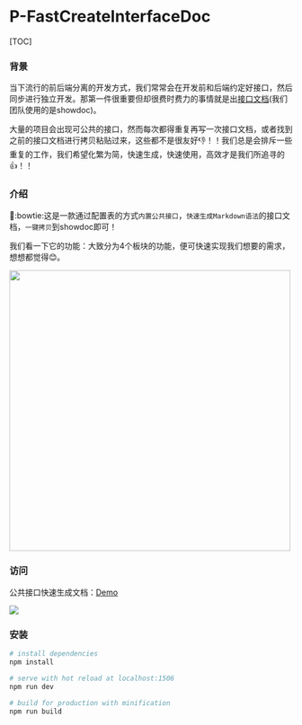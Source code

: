 # P-FastCreateInterfaceDoc
[TOC]

### 背景

当下流行的前后端分离的开发方式，我们常常会在开发前和后端约定好接口，然后同步进行独立开发。那第一件很重要但却很费时费力的事情就是出[接口文档](https://www.showdoc.cc/web/#/)(我们团队使用的是showdoc)。

大量的项目会出现可公共的接口，然而每次都得重复再写一次接口文档，或者找到之前的接口文档进行拷贝粘贴过来，这些都不是很友好:-1:！！我们总是会排斥一些重复的工作，我们希望化繁为简，快速生成，快速使用，高效才是我们所追寻的:+1:！！

### 介绍

:bowtie:这是一款通过配置表的方式`内置公共接口`，`快速生成Markdown语法`的接口文档，`一键拷贝`到showdoc即可！

我们看一下它的功能：大致分为4个板块的功能，便可快速实现我们想要的需求，想想都觉得😊。

<img src="https://luuck.github.io/P-FastCreateInterfaceDoc/doc/pic/intro.png" width="500px">

### 访问

公共接口快速生成文档：[Demo](https://luuck.github.io/P-FastCreateInterfaceDoc/dist/view/index.html#/)

![](https://luuck.github.io/P-FastCreateInterfaceDoc/doc/pic/use.gif)

### 安装

``` bash
# install dependencies
npm install

# serve with hot reload at localhost:1506
npm run dev

# build for production with minification
npm run build
```
